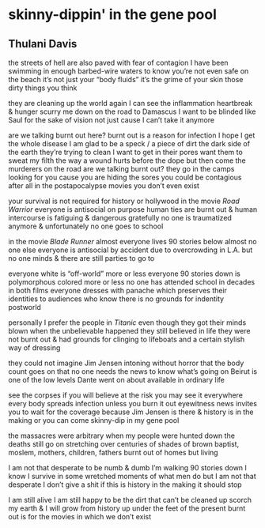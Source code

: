 # skinny-dippin' in the gene pool
## Thulani Davis
the streets of hell are also paved
with fear of contagion
I have been swimming
in enough barbed-wire waters to know
you’re not even safe on the beach
it’s not just your “body fluids”
it’s the grime of your skin
those dirty things you think

they are cleaning up the world again
I can see the inflammation
heartbreak & hunger scurry me down
on the road to Damascus
I want to be blinded like Saul
for the sake of vision
not just cause I can’t take it anymore

are we talking burnt out here?
burnt out is a reason for infection
I hope I get the whole disease
I am glad to be a speck / a piece of dirt
the dark side of the earth
they’re trying to clean
I want to get in their pores
want them to sweat my filth
the way a wound hurts before the dope
but then come the murderers on the road
are we talking burnt out?
they go in the camps looking for you
cause you are hiding the sores
you could be contagious
after all in the postapocalypse movies
you don’t even exist

your survival is not required
for history or hollywood
in the movie _Road Warrior_
everyone is antisocial on purpose
human ties are burnt out
& human intercourse is fatiguing & dangerous
gratefully no one is traumatized anymore
& unfortunately no one goes to school

in the movie _Blade Runner_
almost everyone lives 90 stories below
almost no one else
everyone is antisocial by accident
due to overcrowding in L.A. but no one minds
& there are still parties to go to

everyone white is “off-world” more or less
everyone 90 stories down is polymorphous colored
more or less
no one has attended school in decades
in both films everyone dresses with panache
which preserves their identities
to audiences who know
there is no grounds for indentity
postworld

personally I prefer the people in _Titanic_
even though they got their minds blown
when the unbelievable happened
they still believed in life
they were not burnt out
& had grounds for clinging
to lifeboats and a certain
stylish way of dressing

they could not imagine Jim Jensen
intoning without horror
that the body count goes on
that no one needs the news to know
what’s going on
Beirut is one of the low levels
Dante went on about
available in ordinary life

see the corpses if you will
believe at the risk
you may see it everywhere
every body spreads infection
unless you burn it out
eyewitness news invites you
to wait for the coverage
because Jim Jensen is there
& history is in the making or
you can come skinny-dip
in my gene pool

the massacres were arbitrary
when my people were hunted down
the deaths still go on
stretching over centuries
of shades of brown
baptist, moslem,
mothers, children, fathers
burnt out of homes but living

I am not that desperate
to be numb & dumb
I’m walking 90 stories down
I know I survive
in some wretched moments
of what men do
but I am not that desperate
I don’t give a shit if this is history
in the making
it should stop

I am still alive
I am still happy to be the dirt
that can’t be cleaned up
scorch my earth & I will grow
from history up
under the feet of the present
burnt out is for the movies
in which we don’t exist